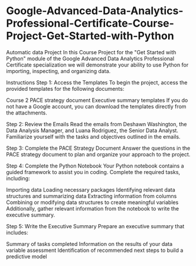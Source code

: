# Google-Advanced-Data-Analytics-Professional-Certificate-Course-Project-Get-Started-with-Python
Automatic data Project 
In this Course Project for the "Get Started with Python" module of the Google Advanced Data Analytics Professional Certificate specialization we will demonstrate your ability to use Python for importing, inspecting, and organizing data. 

Instructions
Step 1: Access the Templates
To begin the project, access the provided templates for the following documents:

Course 2 PACE strategy document
Executive summary templates
If you do not have a Google account, you can download the templates directly from the attachments.


Step 2: Review the Emails
Read the emails from Deshawn Washington, the Data Analysis Manager, and Luana Rodriguez, the Senior Data Analyst. Familiarize yourself with the tasks and objectives outlined in the emails.


Step 3: Complete the PACE Strategy Document
Answer the questions in the PACE strategy document to plan and organize your approach to the project.


Step 4: Complete the Python Notebook
Your Python notebook contains a guided framework to assist you in coding. Complete the required tasks, including:

Importing data
Loading necessary packages
Identifying relevant data structures and summarizing data
Extracting information from columns
Combining or modifying data structures to create meaningful variables
Additionally, gather relevant information from the notebook to write the executive summary.


Step 5: Write the Executive Summary
Prepare an executive summary that includes:

Summary of tasks completed
Information on the results of your data variable assessment
Identification of recommended next steps to build a predictive model

